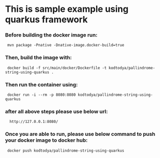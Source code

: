# This is sample example using quarkus framework

### Before building the docker image run:
```
 mvn package -Pnative -Dnative-image.docker-build=true
```
### Then, build the image with:
```
 docker build -f src/main/docker/Dockerfile -t kodtodya/pallindrome-string-using-quarkus .
```
### Then run the container using:
```
 docker run -i --rm -p 8080:8080 kodtodya/pallindrome-string-using-quarkus
```
### after all above steps please use below url:
```
  http://127.0.0.1:8080/
```
### Once you are able to run, please use below command to push your docker image to docker hub:
```
 docker push kodtodya/pallindrome-string-using-quarkus
```
